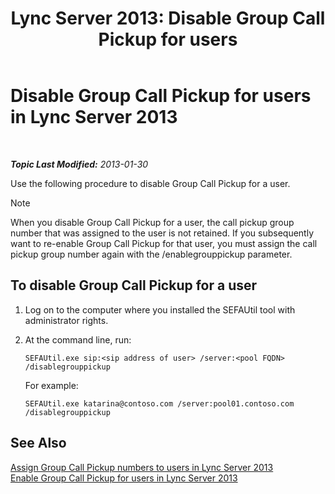 ﻿---
title: 'Lync Server 2013: Disable Group Call Pickup for users'
TOCTitle: Disable Group Call Pickup for users
ms:assetid: 91b06f9e-2840-45a2-bbb3-6a29179b9a9f
ms:mtpsurl: https://technet.microsoft.com/en-us/library/JJ945638(v=OCS.15)
ms:contentKeyID: 51541492
ms.date: 07/23/2014
mtps_version: v=OCS.15
---

<div data-xmlns="http://www.w3.org/1999/xhtml">

<div class="topic" data-xmlns="http://www.w3.org/1999/xhtml" data-msxsl="urn:schemas-microsoft-com:xslt" data-cs="http://msdn.microsoft.com/en-us/">

<div data-asp="http://msdn2.microsoft.com/asp">

# Disable Group Call Pickup for users in Lync Server 2013

</div>

<div id="mainSection">

<div id="mainBody">

<span> </span>

_**Topic Last Modified:** 2013-01-30_

Use the following procedure to disable Group Call Pickup for a user.

<div>


> [!NOTE]  
> When you disable Group Call Pickup for a user, the call pickup group number that was assigned to the user is not retained. If you subsequently want to re-enable Group Call Pickup for that user, you must assign the call pickup group number again with the /enablegrouppickup parameter.



</div>

<div>

## To disable Group Call Pickup for a user

1.  Log on to the computer where you installed the SEFAUtil tool with administrator rights.

2.  At the command line, run:
    
        SEFAUtil.exe sip:<sip address of user> /server:<pool FQDN> /disablegrouppickup
    
    For example:
    
        SEFAUtil.exe katarina@contoso.com /server:pool01.contoso.com /disablegrouppickup

</div>

<div>

## See Also


[Assign Group Call Pickup numbers to users in Lync Server 2013](lync-server-2013-assign-group-call-pickup-numbers-to-users.md)  
[Enable Group Call Pickup for users in Lync Server 2013](lync-server-2013-enable-group-call-pickup-for-users.md)  
  

</div>

</div>

<span> </span>

</div>

</div>

</div>

